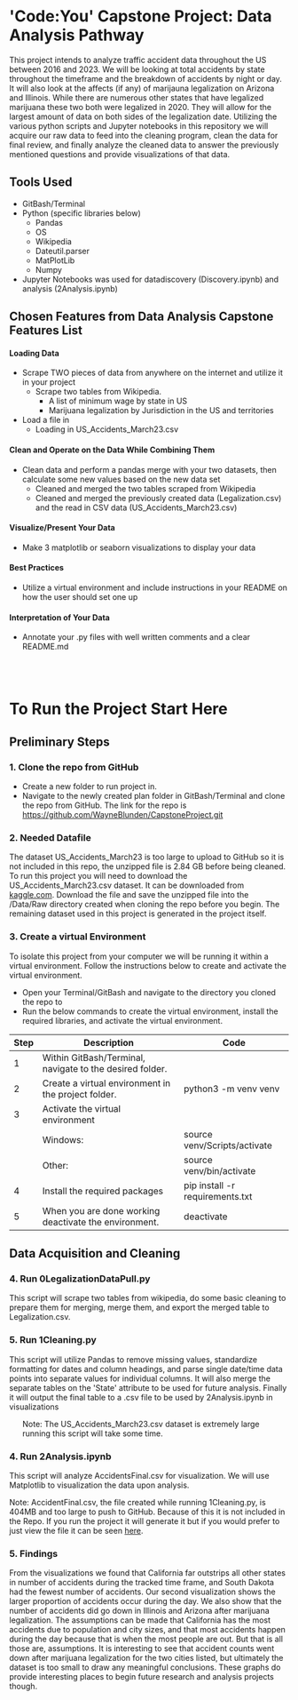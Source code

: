 # 'Code:You' Capstone Project: Data Analysis Pathway
This project intends to analyze traffic accident data throughout the US between 2016 and 2023. We will be looking at total accidents by state throughout the timeframe and the breakdown of accidents by night or day. It will also look at the affects (if any) of marijauna legalization on Arizona and Illinois. While there are numerous other states that have legalized marijuana these two both were legalized in 2020. They will allow for the largest amount of data on both sides of the legalization date. Utilizing the various python scripts and Jupyter notebooks in this repository we will acquire our raw data to feed into the cleaning program, clean the data for final review, and finally analyze the cleaned data to answer the previously mentioned questions and provide visualizations of that data.

## Tools Used

- GitBash/Terminal
- Python (specific libraries below)
    - Pandas
    - OS
    - Wikipedia
    - Dateutil.parser
    - MatPlotLib
    - Numpy
- Jupyter Notebooks was used for datadiscovery (Discovery.ipynb) and analysis (2Analysis.ipynb)


## Chosen Features from Data Analysis Capstone Features List
#### Loading Data
- Scrape TWO pieces of data from anywhere on the internet and utilize it in your project
    - Scrape two tables from Wikipedia.
        - A list of minimum wage by state in US 
        - Marijuana legalization by Jurisdiction in the US and territories
- Load a file in
    - Loading in US_Accidents_March23.csv
#### Clean and Operate on the Data While Combining Them
- Clean data and perform a pandas merge with your two datasets, then calculate some new values based on the new data set
    - Cleaned and merged the two tables scraped from Wikipedia 
    - Cleaned and merged the previously created data (Legalization.csv) and the read in CSV data (US_Accidents_March23.csv)
#### Visualize/Present Your Data
- Make 3 matplotlib or seaborn visualizations to display your data
#### Best Practices
- Utilize a virtual environment and include instructions in your README on how the user should set one up
#### Interpretation of Your Data
- Annotate your .py files with well written comments and a clear README.md

<br>
<br>

# To Run the Project Start Here

## Preliminary Steps
### 1. Clone the repo from GitHub
- Create a new folder to run project in. 
- Navigate to the newly created plan folder in GitBash/Terminal and clone the repo from GitHub. The link for the repo is https://github.com/WayneBlunden/CapstoneProject.git

### 2. Needed Datafile
The dataset US_Accidents_March23 is too large to upload to GitHub so it is not included in this repo, the unzipped file is 2.84 GB before being cleaned. To run this project you will need to download the US_Accidents_March23.csv dataset. It can be downloaded from [kaggle.com](https://www.kaggle.com/datasets/sobhanmoosavi/us-accidents). Download the file and save the unzipped file into the /Data/Raw directory created when cloning the repo before you begin. The remaining dataset used in this project is generated in the project itself.

### 3. Create a virtual Environment
To isolate this project from your computer we will be running it within a virtual environment. Follow the instructions below to create and activate the virtual environment.
- Open your Terminal/GitBash and navigate to the directory you cloned the repo to
- Run the below commands to create the virtual environment, install the required libraries, and activate the virtual environment. 

| Step | Description | Code | 
| ---- | ----------- | ---- | 
| 1    | Within GitBash/Terminal, navigate to the desired folder.    |     |
|2     | Create a virtual environment in the project folder. | python3 -m venv venv |
|3     | Activate the virtual environment |  |
|  | Windows: | source venv/Scripts/activate |
|  | Other: | source venv/bin/activate |
| 4    | Install the required packages | pip install -r requirements.txt |
| 5    | When you are done working deactivate the environment. | deactivate |

## Data Acquisition and Cleaning
### 4. Run 0LegalizationDataPull.py
This script will scrape two tables from wikipedia, do some basic cleaning to prepare them for merging, merge them, and export the merged table to Legalization.csv. 

### 5. Run 1Cleaning.py
This script will utilize Pandas to remove missing values, standardize formatting for dates and column headings, and parse single date/time data points into separate values for individual columns. It will also merge the separate tables on the 'State' attribute to be used for future analysis. Finally it will output the final table to a .csv file to be used by 2Analysis.ipynb in visualizations

<ul>
Note: The US_Accidents_March23.csv dataset is extremely large running this script will take some time. 
</ul>

### 4. Run 2Analysis.ipynb
This script will analyze AccidentsFinal.csv for visualization. We will use Matplotlib to visualization the data upon analysis.

Note: AccidentFinal.csv, the file created while running 1Cleaning.py, is 404MB and too large to push to GitHub. Because of this it is not included in the Repo. If you run the project it will generate it but if you would prefer to just view the file it can be seen [here](https://drive.google.com/file/d/1PasKVrLbcio8Z-CqDdhGrDBgXLxK3mHa/view?usp=sharing). 

### 5. Findings
From the visualizations we found that California far outstrips all other states in number of accidents during the tracked time frame, and South Dakota had the fewest number of accidents. Our second visualization shows the larger proportion of accidents occur during the day. We also show that the number of accidents did go down in Illinois and Arizona after marijuana legalization. The assumptions can be made that California has the most accidents due to population and city sizes, and that most accidents happen during the day because that is when the most people are out. But that is all those are, assumptions. It is interesting to see that accident counts went down after marijuana legalization for the two cities listed, but ultimately the dataset is too small to draw any meaningful conclusions. These graphs do provide interesting places to begin future research and analysis projects though. 